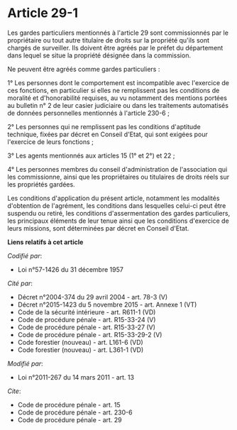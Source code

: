 # Article 29-1

Les gardes particuliers mentionnés à l'article 29 sont commissionnés par le propriétaire ou tout autre titulaire de droits
sur la propriété qu'ils sont chargés de surveiller. Ils doivent être agréés par le préfet du département dans lequel se situe
la propriété désignée dans la commission. 

Ne peuvent être agréés comme gardes particuliers : 

1° Les personnes dont le comportement est incompatible avec l'exercice de ces fonctions, en particulier si elles ne
remplissent pas les conditions de moralité et d'honorabilité requises, au vu notamment des mentions portées au bulletin n° 2
de leur casier judiciaire ou dans les traitements automatisés de données personnelles mentionnés à l'article 230-6 ; 

2° Les personnes qui ne remplissent pas les conditions d'aptitude technique, fixées par décret en Conseil d'Etat, qui sont
exigées pour l'exercice de leurs fonctions ; 

3° Les agents mentionnés aux articles 15 (1° et 2°) et 22 ; 

4° Les personnes membres du conseil d'administration de l'association qui les commissionne, ainsi que les propriétaires ou
titulaires de droits réels sur les propriétés gardées. 

Les conditions d'application du présent article, notamment les modalités d'obtention de l'agrément, les conditions dans
lesquelles celui-ci peut être suspendu ou retiré, les conditions d'assermentation des gardes particuliers, les principaux
éléments de leur tenue ainsi que les conditions d'exercice de leurs missions, sont déterminées par décret en Conseil d'Etat.

**Liens relatifs à cet article**

_Codifié par_:

  - Loi n°57-1426 du 31 décembre 1957

_Cité par_:

  - Décret n°2004-374 du 29 avril 2004 - art. 78-3 (V)
  - Décret n°2015-1423 du 5 novembre 2015 - art. Annexe 1 (VT)
  - Code de la sécurité intérieure - art. R611-1 (VD)
  - Code de procédure pénale - art. R15-33-24 (V)
  - Code de procédure pénale - art. R15-33-27 (V)
  - Code de procédure pénale - art. R15-33-29-2 (V)
  - Code forestier (nouveau) - art. L161-6 (VD)
  - Code forestier (nouveau) - art. L361-1 (VD)

_Modifié par_:

  - Loi n°2011-267 du 14 mars 2011 - art. 13

_Cite_:

  - Code de procédure pénale - art. 15
  - Code de procédure pénale - art. 230-6
  - Code de procédure pénale - art. 29
